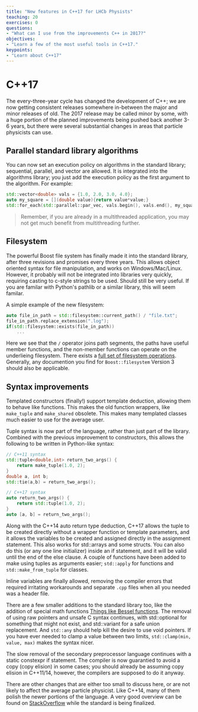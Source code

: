 ```yaml
---
title: "New features in C++17 for LHCb Physists"
teaching: 20
exercises: 0
questions:
- "What can I use from the improvements C++ in 2017?"
objectives:
- "Learn a few of the most useful tools in C++17."
keypoints:
- "Learn about C++17"
---
```


# C++17

The every-three-year cycle has changed the development of C++; we are now getting consistent releases somewhere in-between the major and minor releases of old. The 2017 release may be called minor by some, with a huge portion of the planned improvements being pushed back another 3-6 years, but there were several substantial changes in areas that particle physicists can use.

## Parallel standard library algorithms

You can now set an execution policy on algorithms in the standard library; sequential, parallel, and vector are allowed. It is integrated into the algorithms library; you just add the execution policy as the first argument to the algorithm. For example:

```cpp
std::vector<double> vals = {1.0, 2.0, 3.0, 4.0};
auto my_square = [](double value){return value*value;}
std::for_each(std::parallel::par_vec, vals.begin(), vals.end(), my_square);
```

> Remember, if you are already in a multithreaded application, you may not get much benefit from multithreading further.

## Filesystem

The powerful Boost file system has finally made it into the standard library, after three revisions and promises every three years. This allows object oriented syntax for file manipulation, and works on Windows/Mac/Linux. However, it probably will not be integrated into libraries very quickly, requiring casting to c-style strings to be used. Should still be very useful. If you are familar with Python's pathlib or a similar library, this will seem familar.

A simple example of the new filesystem:
```cpp
auto file_in_path = std::filesystem::current_path() / "file.txt";
file_in_path.replace_extension(".log");
if(std::filesystem::exists(file_in_path))
    ...
```

Here we see that the `/` operator joins path segments, the paths have useful member functions, and the non-member functions can operate on the underlieing filesystem. There exists a [full set of filesystem operations](http://en.cppreference.com/w/cpp/filesystem). Generally, any documention you find for `Boost::filesystem` Version 3 should also be applicable.

## Syntax improvements

Templated constructors (finally!) support template deduction, allowing them to behave like functions. This makes the old function wrappers, like `make_tuple` and `make_shared` obsolete. This makes many templated classes much easier to use for the average user.

Tuple syntax is now part of the language, rather than just part of the library. Combined with the previous improvement to constructors, this allows the following to be written in Python-like syntax:

```cpp
// C++11 syntax
std::tuple<double,int> return_two_args() {
    return make_tuple(1.0, 2);
}
double a, int b;
std::tie(a,b) = return_two_args();
```

```cpp
// C++17 syntax
auto return_two_args() {
    return std::tuple(1.0, 2);
}
auto [a, b] = return_two_args();
```

Along with the C++14 auto return type deduction, C++17 allows the tuple to be created directly without a wrapper function or template parameters, and it allows the variables to be created and assigned directly in the assignment statement. This also works for std::arrays and some structs. You can also do this (or any one line initializer) inside an if statement, and it will be valid until the end of the else clause. A couple of functions have been added to make using tuples as arguments easier; `std::apply` for functions and `std::make_from_tuple` for classes.

Inline variables are finally allowed, removing the compiler errors that required irritating workarounds and separate `.cpp` files when all you needed was a header file.

There are a few smaller additions to the standard library too, like the addition of special math functions [Things like Bessel functions](http://en.cppreference.com/w/cpp/numeric/special_math). The removal of using raw pointers and unsafe C syntax continues, with std::optional for something that might not exist, and std::variant for a safe union replacement. And `std::any` should help kill the desire to use void pointers. If you have ever needed to clamp a value between two
limits, `std::clamp(min, value, max)` makes the syntax nicer.


The slow removal of the secondary preprocessor language continues with a static constexpr if statement. The compiler is now guarantied to avoid a copy (copy elision) in some cases; you should already be assuming copy elision in C++11/14, however, the compilers are supposed to do it anyway.

There are other changes that are either too small to discuss here, or are not likely to affect the average particle physicist. Like C++14, many of them polish the newer portions of the language. A very good overview can be found on [StackOverflow](http://stackoverflow.com/questions/38060436/what-are-the-new-features-in-c17) while the standard is being finalized.
